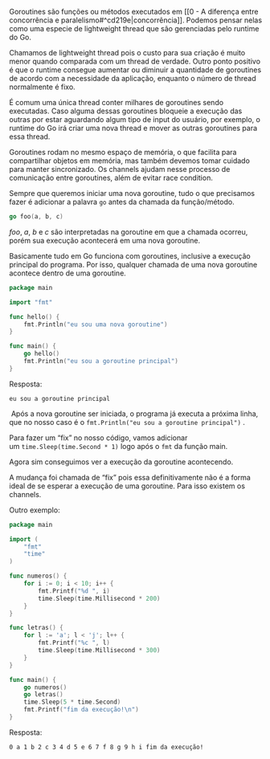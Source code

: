 Goroutines são funções ou métodos executados em [[0 - A diferença entre concorrência e paralelismo#^cd219e|concorrência]]. Podemos pensar nelas como uma especie de lightweight thread que são gerenciadas pelo runtime do Go.

Chamamos de lightweight thread pois o custo para sua criação é muito menor quando comparada com um thread de verdade. Outro ponto positivo é que o runtime consegue aumentar ou diminuir a quantidade de goroutines de acordo com a necessidade da aplicação, enquanto o número de thread normalmente é fixo.

É comum uma única thread conter milhares de goroutines sendo executadas. Caso alguma dessas goroutines bloqueie a execução das outras por estar aguardando algum tipo de input do usuário, por exemplo, o runtime do Go irá criar uma nova thread e mover as outras goroutines para essa thread.

Goroutines rodam no mesmo espaço de memória, o que facilita para compartilhar objetos em memória, mas também devemos tomar cuidado para manter sincronizado. Os channels ajudam nesse processo de comunicação entre goroutines, além de evitar race condition.

Sempre que queremos iniciar uma nova goroutine, tudo o que precisamos fazer é adicionar a palavra `go` antes da chamada da função/método.

```go
go foo(a, b, c)
```

_foo_, _a_, _b_ e _c_ são interpretadas na goroutine em que a chamada ocorreu, porém sua execução acontecerá em uma nova goroutine.

Basicamente tudo em Go funciona com goroutines, inclusive a execução principal do programa. Por isso, qualquer chamada de uma nova goroutine acontece dentro de uma goroutine.

```go
package main

import "fmt"

func hello() {
    fmt.Println("eu sou uma nova goroutine")
}

func main() {
    go hello()
    fmt.Println("eu sou a goroutine principal")
}
```
Resposta:
```
eu sou a goroutine principal
```

 Após a nova goroutine ser iniciada, o programa já executa a próxima linha, que no nosso caso é o `fmt.Println("eu sou a goroutine principal")` .

Para fazer um “fix” no nosso código, vamos adicionar um `time.Sleep(time.Second * 1)` logo após o `fmt` da função main.

Agora sim conseguimos ver a execução da goroutine acontecendo.

A mudança foi chamada de “fix” pois essa definitivamente não é a forma ideal de se esperar a execução de uma goroutine. Para isso existem os channels.

Outro exemplo:
```go
package main

import (
    "fmt"
    "time"
)

func numeros() {
    for i := 0; i < 10; i++ {
        fmt.Printf("%d ", i)
        time.Sleep(time.Millisecond * 200)
    }
}

func letras() {
    for l := 'a'; l < 'j'; l++ {
        fmt.Printf("%c ", l)
        time.Sleep(time.Millisecond * 300)
    }
}

func main() {
    go numeros()
    go letras()
    time.Sleep(5 * time.Second)
    fmt.Printf("fim da execução!\n")
}
```
Resposta:
```
0 a 1 b 2 c 3 4 d 5 e 6 7 f 8 g 9 h i fim da execução!
```